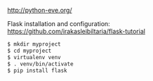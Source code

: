 http://python-eve.org/

Flask installation and configuration: https://github.com/irakasleibiltaria/flask-tutorial

```bash
$ mkdir myproject
$ cd myproject
$ virtualenv venv
$ . venv/bin/activate
$ pip install flask
```
